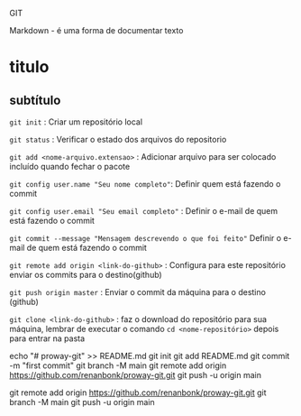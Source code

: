 GIT

Markdown - é uma forma de documentar texto

# titulo

## subtítulo

`git init` : Criar um repositório local

`git status` : Verificar o estado dos arquivos do repositorio

`git add <nome-arquivo.extensao>` : Adicionar arquivo para ser colocado incluído quando fechar o pacote

`git config user.name "Seu nome completo"`: Definir quem está fazendo o commit

`git config user.email "Seu email completo"` : Definir o e-mail de quem está fazendo o commit

`git commit --message "Mensagem descrevendo o que foi feito"` Definir o e-mail de quem está fazendo o commit

`git remote add origin <link-do-github>` : Configura para este repositório enviar os commits para o destino(github)

`git push origin master` : Enviar o commit da máquina para o destino (github)

`git clone <link-do-github>` : faz o download do repositório para sua máquina, lembrar de executar o comando `cd <nome-repositório>` depois para entrar na pasta

echo "# proway-git" >> README.md
git init
git add README.md
git commit -m "first commit"
git branch -M main
git remote add origin https://github.com/renanbonk/proway-git.git
git push -u origin main

git remote add origin https://github.com/renanbonk/proway-git.git
git branch -M main
git push -u origin main